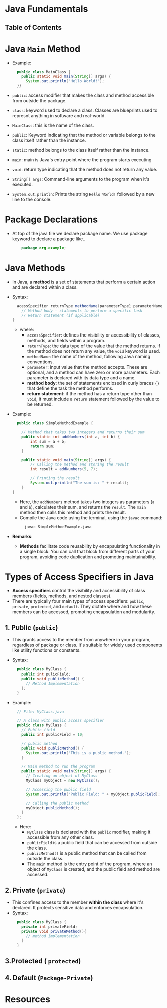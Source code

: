 # Java Fundamentals

## Table of Contents

# Java `Main` Method

- Example:

  ```java
    public class MainClass {
      public static void main(String[] args) {
        System.out.println("Hello World!");
    }}
  ```

- `public`: access modifier that makes the class and method accessible from outside the package.
- `class`: keyword used to declare a class. Classes are blueprints used to represnt anything in software and real-world.
- `MainClass`: this is the name of the class.
- `public`: Keyword indicating that the method or variable belongs to the class itself rather than the instance.
- `static`: method belongs to the class itself rather than the instance.
- `main`: main is Java's entry point where the program starts executing
- `void`: return type indicating that the method does not return any value.
- `String[] args`: Command-line arguments to the program when it's executed.
- `System.out.println`: Prints the string `Hello World!` followed by a new line to the console.

# Package Declarations

- At top of the java file we declare package name. We use package keyword to declare a package like..

  ```java
      package org.example;
  ```

# Java Methods

- In Java, a **method** is a set of statements that perform a certain action and are declared within a class.
- Syntax:
  ```java
    acessSpecifier returnType methodName(parameterType1 parameterName1, parameterType2 parameterName2, ...) {
      // Method body - statements to perform a specific task
      // Return statement (if applicable)
  }
  ```
  - where:
    - `accessSpecifier`: defines the visibility or accessibility of classes, methods, and fields within a program.
    - `returnType`: the data type of the value that the method returns. If the method does not return any value, the `void` keyword is used.
    - `methodName`: the name of the method, following Java naming conventions.
    - `parameter`: input value that the method accepts. These are optional, and a method can have zero or more parameters. Each parameter is declared with its data type and a name.
    - **method body**: the set of statements enclosed in curly braces `{}` that define the task the method performs.
    - **return statement**: if the method has a return type other than `void`, it must include a `return` statement followed by the value to be returned.
- Example:

  ```java
    public class SimpleMethodExample {

      // Method that takes two integers and returns their sum
      public static int addNumbers(int a, int b) {
          int sum = a + b;
          return sum;
      }

      public static void main(String[] args) {
          // Calling the method and storing the result
          int result = addNumbers(5, 7);

          // Printing the result
          System.out.println("The sum is: " + result);
      }
  }
  ```

  - Here, the `addNumbers` method takes two integers as parameters (`a` and `b`), calculates their sum, and returns the `result`. The `main` method then calls this method and prints the result.
  - Compile the Java code using the terminal, using the `javac` command:
    ```sh
      javac SimpleMethodExample.java
    ```

- **Remarks**:
  - **Methods** facilitate code reusability by encapsulating functionality in a single block. You can call that block from different parts of your program, avoiding code duplication and promoting maintainability.

# Types of Access Specifiers in Java

- **Access specifiers** control the visibility and accessibility of class members (fields, methods, and nested classes).
- There are typically four main types of access specifiers: `public`, `private`, `protected`, and `default`. They dictate where and how these members can be accessed, promoting encapsulation and modularity.

## 1. Public (`public`)

- This grants access to the member from anywhere in your program, regardless of package or class. It's suitable for widely used components like utility functions or constants.
- Syntax:
  ```java
    public class MyClass {
      public int pulicField;
      public void publicMethod() {
        // Method Implementation
      };
    }
  ```
- Example:

  ```java
    // File: MyClass.java

    // A class with public access specifier
    public class MyClass {
      // Public field
      public int publicField = 10;

      // public method
      public void publicMethod() {
        System.out.println("This is a public method.");
      }

      // Main method to run the program
      public static void main(String[] args) {
        // Creating an object of MyClass
        MyClass myObject = new MyClass();

        // Accessing the public field
        System.out.println("Public Field: " + myObject.publicField);

        // Calling the public method
        myObject.publicMethod();
      }
    };
  ```

  - Here:
    - `MyClass` class is declared with the `public` modifier, making it accessible from any other class.
    - `publicField` is a public field that can be accessed from outside the class.
    - `publicMethod()` is a public method that can be called from outside the class.
    - The `main` method is the entry point of the program, where an object of `MyClass` is created, and the public field and method are accessed.

## 2. Private (`private`)

- This confines access to the member **within the class** where it's declared. It protects sensitive data and enforces encapsulation.
- Syntax:
  ```java
    public class MyClass {
      private int privateField;
      private void privateMethod(){
        // method Implementation
      }
    }
  ```

## 3.Protected ( `protected`)

## 4. Default (`Package-Private`)

# Resources

